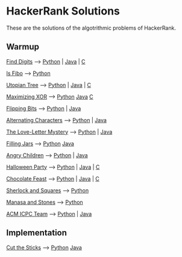# HackerRank Solutions

These are the solutions of the algotrithmic problems of HackerRank.

## Warmup

[Find Digits](https://www.hackerrank.com/challenges/find-digits) --> [Python](warmup/python2/find-digits.py) | [Java](warmup/java/Find_Digits.java) | [C](warmup/c/find-digits.c)

[Is Fibo](https://www.hackerrank.com/challenges/is-fibo) --> [Python](warmup/python2/is-fibo.py)

[Utopian Tree](https://www.hackerrank.com/challenges/utopian-tree) --> [Python](warmup/python2/utopian-tree.py) | [Java](warmup/java/Utopian_Tree.java) | [C](warmup/c/utopian-tree.c)

[Maximizing XOR](https://www.hackerrank.com/challenges/maximizing-xor) --> [Python](warmup/python2/maximizing-xor.py) [Java](warmup/java/Maximizing_XOR.java) [C](warmup/c/maximizing_xor.c)

[Flipping Bits](https://www.hackerrank.com/challenges/flipping-bits) --> [Python](warmup/python2/flipping-bits.py) | [Java](warmup/java/Flipping_Bits.java)

[Alternating Characters](https://www.hackerrank.com/challenges/alternating-characters) --> [Python](warmup/python2/alternating-characters.py) | [Java](warmup/java/Alternating_Characters.java)

[The Love-Letter Mystery](https://www.hackerrank.com/challenges/the-love-letter-mystery) --> [Python](warmup/python2/the-love-letter-mystery.py) | [Java](warmup/java/The_Love_Letter_Mystery.java)

[Filling Jars](https://www.hackerrank.com/challenges/filling-jars) --> [Python](warmup/python2/filling-jars.py) [Java](warmup/java/Filling_Jars.java)

[Angry Children](https://www.hackerrank.com/challenges/angry-children) --> [Python](warmup/python2/angry-children.py) | [Java](warmup/java/Angry_Children.java)

[Halloween Party](https://www.hackerrank.com/challenges/halloween-party) --> [Python](warmup/python2/halloween-party.py) | [Java](warmup/java/Halloween_Party.java) | [C](warmup/c/halloween-party.c)

[Chocolate Feast](https://www.hackerrank.com/challenges/chocolate-feast) --> [Python](warmup/python2/halloween-party.py) | [Java](warmup/python2/java/Chocolate_Feast.java) | [C](warmup/c/chocolate-feast.c)

[Sherlock and Squares](https://www.hackerrank.com/challenges/sherlock-and-squares) --> [Python](warmup/python2/sherlock-and-squares.py)

[Manasa and Stones](https://www.hackerrank.com/challenges/manasa-and-stones) --> [Python](warmup2/python2/manasa-and-stones.py)

[ACM ICPC Team](https://www.hackerrank.com/challenges/acm-icpc-team) --> [Python](warmup2/python2/acm_icpc_team.py) | [Java](warmup/java/ACM_ICPC_Team.java)

## Implementation

[Cut the Sticks](https://www.hackerrank.com/challenges/cut-the-sticks) --> [Python](implementation/python2/cut-the-sticks.py) [Java](implementation/java/Cut_The_Sticks.java)